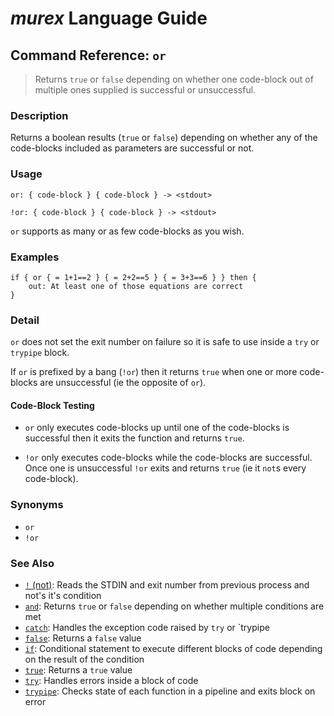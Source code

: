 # _murex_ Language Guide

## Command Reference: `or`

> Returns `true` or `false` depending on whether one code-block out of multiple ones supplied is successful or unsuccessful.

### Description

Returns a boolean results (`true` or `false`) depending on whether any of the
code-blocks included as parameters are successful or not.

### Usage

    or: { code-block } { code-block } -> <stdout>
    
    !or: { code-block } { code-block } -> <stdout>
    
`or` supports as many or as few code-blocks as you wish.

### Examples

    if { or { = 1+1==2 } { = 2+2==5 } { = 3+3==6 } } then {
        out: At least one of those equations are correct
    }

### Detail

`or` does not set the exit number on failure so it is safe to use inside a `try`
or `trypipe` block.

If `or` is prefixed by a bang (`!or`) then it returns `true` when one or more
code-blocks are unsuccessful (ie the opposite of `or`).

#### Code-Block Testing

* `or` only executes code-blocks up until one of the code-blocks is successful
  then it exits the function and returns `true`.

* `!or` only executes code-blocks while the code-blocks are successful. Once one
  is unsuccessful `!or` exits and returns `true` (ie it `not`s every code-block).

### Synonyms

* `or`
* `!or`


### See Also

* [`!` (not)](../commands/not.md):
  Reads the STDIN and exit number from previous process and not's it's condition
* [`and`](../commands/and.md):
  Returns `true` or `false` depending on whether multiple conditions are met
* [`catch`](../commands/catch.md):
  Handles the exception code raised by `try` or `trypipe
* [`false`](../commands/false.md):
  Returns a `false` value
* [`if`](../commands/if.md):
  Conditional statement to execute different blocks of code depending on the result of the condition
* [`true`](../commands/true.md):
  Returns a `true` value
* [`try`](../commands/try.md):
  Handles errors inside a block of code
* [`trypipe`](../commands/trypipe.md):
  Checks state of each function in a pipeline and exits block on error